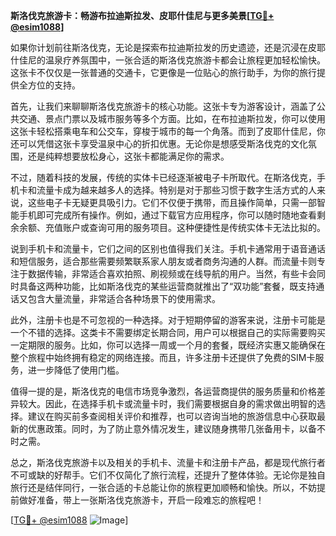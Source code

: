 **斯洛伐克旅游卡：畅游布拉迪斯拉发、皮耶什佳尼与更多美景[[TG💪+ @esim1088](https://t.me/s/esim1088)]**

如果你计划前往斯洛伐克，无论是探索布拉迪斯拉发的历史遗迹，还是沉浸在皮耶什佳尼的温泉疗养氛围中，一张合适的斯洛伐克旅游卡都会让旅程更加轻松愉快。这张卡不仅仅是一张普通的交通卡，它更像是一位贴心的旅行助手，为你的旅行提供全方位的支持。

首先，让我们来聊聊斯洛伐克旅游卡的核心功能。这张卡专为游客设计，涵盖了公共交通、景点门票以及城市服务等多个方面。比如，在布拉迪斯拉发，你可以使用这张卡轻松搭乘电车和公交车，穿梭于城市的每一个角落。而到了皮耶什佳尼，你还可以凭借这张卡享受温泉中心的折扣优惠。无论你是想感受斯洛伐克的文化氛围，还是纯粹想要放松身心，这张卡都能满足你的需求。

不过，随着科技的发展，传统的实体卡已经逐渐被电子卡所取代。在斯洛伐克，手机卡和流量卡成为越来越多人的选择。特别是对于那些习惯于数字生活方式的人来说，这些电子卡无疑更具吸引力。它们不仅便于携带，而且操作简单，只需一部智能手机即可完成所有操作。例如，通过下载官方应用程序，你可以随时随地查看剩余余额、充值账户或查询可用的服务项目。这种便捷性是传统实体卡无法比拟的。

说到手机卡和流量卡，它们之间的区别也值得我们关注。手机卡通常用于语音通话和短信服务，适合那些需要频繁联系家人朋友或者商务沟通的人群。而流量卡则专注于数据传输，非常适合喜欢拍照、刷视频或在线导航的用户。当然，有些卡会同时具备这两种功能，比如斯洛伐克的某些运营商就推出了“双功能”套餐，既支持通话又包含大量流量，非常适合各种场景下的使用需求。

此外，注册卡也是不可忽视的一种选择。对于短期停留的游客来说，注册卡可能是一个不错的选择。这类卡不需要绑定长期合同，用户可以根据自己的实际需要购买一定期限的服务。比如，你可以选择一周或一个月的套餐，既经济实惠又能确保在整个旅程中始终拥有稳定的网络连接。而且，许多注册卡还提供了免费的SIM卡服务，进一步降低了使用门槛。

值得一提的是，斯洛伐克的电信市场竞争激烈，各运营商提供的服务质量和价格差异较大。因此，在选择手机卡或流量卡时，我们需要根据自身的需求做出明智的选择。建议在购买前多查阅相关评价和推荐，也可以咨询当地的旅游信息中心获取最新的优惠政策。同时，为了防止意外情况发生，建议随身携带几张备用卡，以备不时之需。

总之，斯洛伐克旅游卡以及相关的手机卡、流量卡和注册卡产品，都是现代旅行者不可或缺的好帮手。它们不仅简化了旅行流程，还提升了整体体验。无论你是独自旅行还是结伴同行，一张合适的卡总能让你的旅程更加顺畅和愉快。所以，不妨提前做好准备，带上一张斯洛伐克旅游卡，开启一段难忘的旅程吧！

[[TG💪+ @esim1088](https://t.me/s/esim1088) ![Image](https://i.postimg.cc/4NQfJmqS/Snipaste-2025-05-13-00-14-12.png)]